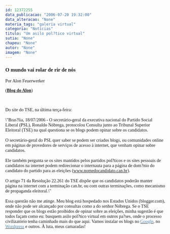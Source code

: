 ```yaml
---
id: 12372255
data_publicacao: "2006-07-20 19:32:00"
data_alteracao: "None"
materia_tags: "galeria virtual"
categoria: "Notícias"
titulo: "Um asilo pol?tico virtual"
sutia: "None"
chapeu: "None"
autor: "None"
imagem: "None"
---
```

<p><H3 class=post-title><FONT face=Verdana>O mundo vai rolar de rir de nós</FONT></H3></p>
<p><DIV class=post-body></p>
<p><DIV><FONT face=Verdana>Por Alon Feuerwerker</FONT></DIV></p>
<p><DIV><FONT face=Verdana>(<STRONG><A href=\"https://blogdoalon.blogspot.com/\" target=_blank>Blog do Alon</A></STRONG>)</FONT></DIV></p>
<p><DIV><FONT face=Verdana></FONT>&nbsp;</DIV></p>
<p><DIV><FONT face=Verdana>Do site do TSE, na última terça-feira:<BR><BR><SPAN style=\"FONT-STYLE: italic\">\"Bras?lia, 18/07/2006 - O secretário-geral da executiva nacional do Partido Social Liberal (PSL), Ronaldo Nóbrega, protocolou Consulta junto ao Tribunal Superior Eleitoral (TSE) na qual questiona se os blogs podem opinar sobre os candidatos.<BR></SPAN><BR></FONT><FONT face=Verdana><SPAN style=\"FONT-STYLE: italic\">O secretário-geral do PSL quer saber se podem ser criados blogs, ou comunidades online em páginas de provedores de serviços de acesso à internet, que venham opinar sobre candidatos.<BR></SPAN><BR><SPAN style=\"FONT-STYLE: italic\">Ele também pergunta se os sites mantidos pelos partidos pol?ticos e os sites pessoais de candidatos na internet podem redirecionar o internauta para a página de dom?nio do candidato do partido para as eleições (<A href=\"https://www.nomedocandidato.can.br/\">www.nomedocandidato.can.br</A>).<BR></SPAN><BR><SPAN style=\"FONT-STYLE: italic\">O artigo 71 da Resolução 22.261 do TSE dispõe que os candidatos poderão manter página na internet com a terminação can.br, ou com outras terminações, como mecanismo de propaganda eleitoral.\"</SPAN><BR><BR>Essa questão não me atinge. Meu blog está hospedado nos Estados Unidos (blogger.com), onde não pode ser alcançado por consultas como a do senhor Nóbrega. Se o TSE responder que os blogs estão proibidos de opinar sobre as eleições, minha sugestão é que todos façam como eu: busquem asilo pol?tico virtual em outros pa?ses, onde o processo civilizatório tenha caminhado mais do que aqui. Vamos instalar os blogs no </FONT><A href=\"https://www.google.com/\"><FONT face=Verdana color=#5588aa>Google</FONT></A><FONT face=Verdana>, no </FONT><A href=\"https://www.wordpress.com/\"><FONT face=Verdana color=#5588aa>Wordpress</FONT></A><FONT face=Verdana> e outros. À luta, meus camaradas!</FONT><BR></DIV></DIV> </p>
